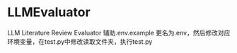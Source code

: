 # LLMEvaluator
LLM Literature Review Evaluator
辅助.env.example 更名为.env，然后修改对应环境变量，在test.py中修改读取文件夹，执行test.py